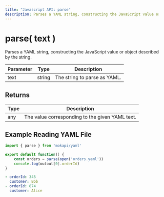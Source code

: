 ```yaml
---
title: "Javascript API: parse"
description: Parses a YAML string, constructing the JavaScript value or object described by the string.
---
```

# parse( text )

Parses a YAML string, constructing the JavaScript value or object described by the string.

| Parameter | Type   | Description                                                          |
|-----------|--------|----------------------------------------------------------------------|
| text      | string | The string to parse as YAML.                                         |

## Returns

| Type | Description                                     |
|------|-------------------------------------------------|
| any  | The value corresponding to the given YAML text. |

## Example Reading YAML File

```javascript tab=orders.js
import { parse } from 'mokapi/yaml'

export default function() {
    const orders = parse(open('orders.yaml'))
    console.log(outout[0].orderId)
}
```

```yaml tab=orders.yaml
- orderId: 345
  customer: Bob
- orderId: 874
  customer: Alice
```